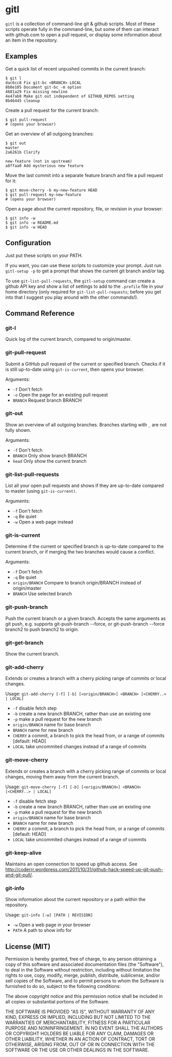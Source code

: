 gitl
====

`gitl` is a collection of command-line git & github scripts.
Most of these scripts operate fully in the command-line, but some
of them can interact with github.com to open a pull request, or
display some information about an item in the repository.

Examples
--------

Get a quick list of recent unpushed commits in the current branch:

    $ git l
    dac6cc8 Fix git-bc <BRANCH> LOCAL
    8b0e105 Document git-bc -m option
    4681a29 Fix missing newline
    4e47ab8 Make git out independent of GITHUB_REPOS setting
    8b46445 cleanup

Create a pull request for the current branch:

    $ git pull-request
    # (opens your browser)

Get an overview of all outgoing branches:

    $ git out
    master
    2a6261b Clarify

    new-feature (not in upstream)
    a8ffaa0 Add mysterious new feature

Move the last commit into a separate feature branch and 
file a pull request for it:

    $ git move-cherry -b my-new-feature HEAD
    $ git pull-request my-new-feature
    # (opens your browser)

Open a page about the current repository, file, or revision in your browser:

    $ git info -w
    $ git info -w README.md
    $ git info -w HEAD

Configuration
-------------

Just put these scripts on your PATH.

If you want, you can use these scripts to customize your prompt.
Just run `gitl-setup -p` to get a prompt that shows the current
git branch and/or tag. 

To use `git-list-pull-requests`, the `gitl-setup` command can create a
github API key and show a list of settings to add to the `.profile`
file in your home directory (only required for `git-list-pull-requests`;
before you get into that I suggest you play around with the other
commands!).

Command Reference
-----------------

### git-l

Quick log of the current branch, compared to origin/master.

### git-pull-request

Submit a GitHub pull request of the current or specified branch. Checks if it is still up-to-date using `git-is-current`, then opens your browser.

Arguments:

* `-f`       Don't fetch
* `-o`       Open the page for an existing pull request
* `BRANCH`   Request branch BRANCH

### git-out

Show an overview of all outgoing branches. Branches starting with `_` are not fully shown. 

Arguments:

* `-f`       Don't fetch
* `BRANCH`   Only show branch BRANCH
* `head`     Only show the current branch

### git-list-pull-requests

List all your open pull requests and shows if they are up-to-date 
compared to master (using `git-is-current)`.

Arguments:

* `-f`             Don't fetch
* `-q`             Be quiet
* `-w`             Open a web page instead

### git-is-current

Determine if the current or specified branch is up-to-date compared to the current branch,
or if merging the two branches would cause a conflict.

Arguments:

* `-f`             Don't fetch
* `-q`             Be quiet
* `origin/BRANCH`  Compare to branch origin/BRANCH instead of origin/master
* `BRANCH`         Use selected branch

### git-push-branch

Push the current branch or a given branch. Accepts the same arguments as git push,
e.g. supports git-push-branch --force, or git-push-branch --force branch2 to push
branch2 to origin.

### git-get-branch

Show the current branch.

### git-add-cherry

Extends or creates a branch with a cherry picking range of commits or local changes.

Usage: `git-add-cherry [-f] [-b] [<origin/BRANCH>] <BRANCH> [<CHERRY..> | LOCAL]`

* `-f`              disable fetch step
* `-b`              create a new branch BRANCH, rather than use an existing one
* `-p`              make a pull request for the new branch
* `origin/BRANCH`   name for base branch
* `BRANCH`          name for new branch
* `CHERRY`          a commit, a branch to pick the head from, or a range of commits [default: HEAD]
* `LOCAL`           take uncommited changes instead of a range of commits

### git-move-cherry

Extends or creates a branch with a cherry picking range of commits or local changes,
moving them away from the current branch.

Usage: `git-move-cherry [-f] [-b] [<origin/BRANCH>] <BRANCH> [<CHERRY..> | LOCAL]`

* `-f`              disable fetch step
* `-b`              create a new branch BRANCH, rather than use an existing one
* `-p`              make a pull request for the new branch
* `origin/BRANCH`   name for base branch
* `BRANCH`          name for new branch
* `CHERRY`          a commit, a branch to pick the head from, or a range of commits [default: HEAD]
* `LOCAL`           take uncommited changes instead of a range of commits

### git-keep-alive

Maintains an open connection to speed up github access. See http://coderrr.wordpress.com/2011/10/31/github-hack-speed-up-git-push-and-git-pull/.

### git-info

Show information about the current repository or a path within the repository.

Usage: `git-info [-w] [PATH | REVISION]`

* `-w`             Open a web page in your browser
* `PATH`           A path to show info for

License (MIT)
-------------

Permission is hereby granted, free of charge, to any person obtaining a copy of this
software and associated documentation files (the "Software"), to deal in the Software
without restriction, including without limitation the rights to use, copy, modify,
merge, publish, distribute, sublicense, and/or sell copies of the Software, and to
permit persons to whom the Software is furnished to do so, subject to the following
conditions:

The above copyright notice and this permission notice shall be included in all copies
or substantial portions of the Software.

THE SOFTWARE IS PROVIDED "AS IS", WITHOUT WARRANTY OF ANY KIND, EXPRESS OR IMPLIED,
INCLUDING BUT NOT LIMITED TO THE WARRANTIES OF MERCHANTABILITY, FITNESS FOR A
PARTICULAR PURPOSE AND NONINFRINGEMENT. IN NO EVENT SHALL THE AUTHORS OR COPYRIGHT
HOLDERS BE LIABLE FOR ANY CLAIM, DAMAGES OR OTHER LIABILITY, WHETHER IN AN ACTION
OF CONTRACT, TORT OR OTHERWISE, ARISING FROM, OUT OF OR IN CONNECTION WITH THE
SOFTWARE OR THE USE OR OTHER DEALINGS IN THE SOFTWARE.

